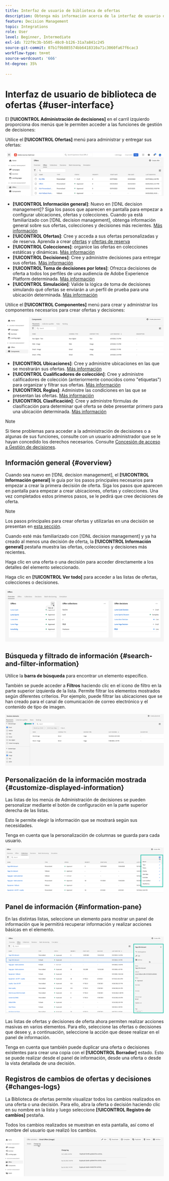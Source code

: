 ```yaml
---
title: Interfaz de usuario de biblioteca de ofertas
description: Obtenga más información acerca de la interfaz de usuario de la biblioteca de ofertas
feature: Decision Management
topic: Integrations
role: User
level: Beginner, Intermediate
exl-id: 722f9c3b-b505-48c0-b126-31a7a841c245
source-git-commit: 07b1f9b885574bb6418310a71c3060fa67f6cac3
workflow-type: tm+mt
source-wordcount: '666'
ht-degree: 35%

---
```


# Interfaz de usuario de biblioteca de ofertas {#user-interface}

El **[!UICONTROL Administración de decisiones]** en el carril izquierdo proporciona dos menús que le permiten acceder a las funciones de gestión de decisiones:

Utilice el **[!UICONTROL Ofertas]** menú para administrar y entregar sus ofertas:


![](../assets/offers_menu.png)

* **[!UICONTROL Información general]**: Nuevo en [!DNL decision management]? Siga los pasos que aparecen en pantalla para empezar a configurar ubicaciones, ofertas y colecciones. Cuando ya está familiarizado con [!DNL decision management], obtenga información general sobre sus ofertas, colecciones y decisiones más recientes. [Más información](#overview)
* **[!UICONTROL Ofertas]**: Cree y acceda a sus ofertas personalizadas y de reserva. Aprenda a crear [ofertas](../offer-library/creating-personalized-offers.md) y [ofertas de reserva](../offer-library/creating-fallback-offers.md)
* **[!UICONTROL Colecciones]**: organice las ofertas en colecciones estáticas y dinámicas. [Más información](../offer-library/creating-collections.md)
* **[!UICONTROL Decisiones]**: Cree y administre decisiones para entregar sus ofertas. [Más información](../offer-activities/create-offer-activities.md)
* **[!UICONTROL Toma de decisiones por lotes]**: Ofrezca decisiones de oferta a todos los perfiles de una audiencia de Adobe Experience Platform determinada. [Más información](../batch-delivery.md)
* **[!UICONTROL Simulación]**: Valide la lógica de toma de decisiones simulando qué ofertas se enviarán a un perfil de prueba para una ubicación determinada. [Más información](../offer-activities/simulation.md)

Utilice el **[!UICONTROL Componentes]** menú para crear y administrar los componentes necesarios para crear ofertas y decisiones:

![](../assets/offer_activities.png)

* **[!UICONTROL Ubicaciones]**: Cree y administre ubicaciones en las que se mostrarán sus ofertas. [Más información](../offer-library/creating-placements.md)
* **[!UICONTROL Cualificadores de colección]**: Cree y administre calificadores de colección (anteriormente conocidos como &quot;etiquetas&quot;) para organizar y filtrar sus ofertas. [Más información](../offer-library/creating-tags.md)
* **[!UICONTROL Reglas]**: Administre las condiciones en las que se presentan las ofertas. [Más información](../offer-library/creating-decision-rules.md)
* **[!UICONTROL Clasificación]**: Cree y administre fórmulas de clasificación para determinar qué oferta se debe presentar primero para una ubicación determinada. [Más información](../ranking/create-ranking-formulas.md)

>[!NOTE]
>
>Si tiene problemas para acceder a la administración de decisiones o a algunas de sus funciones, consulte con un usuario administrador que se le hayan concedido los derechos necesarios. Consulte [Concesión de acceso a Gestión de decisiones](starting-offer-decisioning.md#granting-acess-to-decision-management).

## Información general {#overview}

Cuando sea nuevo en [!DNL decision management], el **[!UICONTROL Información general]** le guía por los pasos principales necesarios para empezar a crear la primera decisión de oferta. Siga los pasos que aparecen en pantalla para empezar a crear ubicaciones, ofertas y colecciones. Una vez completados estos primeros pasos, se le pedirá que cree decisiones de oferta.

>[!NOTE]
>
>Los pasos principales para crear ofertas y utilizarlas en una decisión se presentan en [esta sección](../offer-library/key-steps.md).

Cuando esté más familiarizado con [!DNL decision management] y ya ha creado al menos una decisión de oferta, la **[!UICONTROL Información general]** pestaña muestra las ofertas, colecciones y decisiones más recientes.

Haga clic en una oferta o una decisión para acceder directamente a los detalles del elemento seleccionado.

Haga clic en **[!UICONTROL Ver todo]** para acceder a las listas de ofertas, colecciones o decisiones.

![](../assets/overview_view-all.png)

## Búsqueda y filtrado de información {#search-and-filter-information}

Utilice la **barra de búsqueda** para encontrar un elemento específico.

También se puede acceder a **Filtros** haciendo clic en el icono de filtro en la parte superior izquierda de la lista. Permite filtrar los elementos mostrados según diferentes criterios. Por ejemplo, puede filtrar las ubicaciones que se han creado para el canal de comunicación de correo electrónico y el contenido de tipo de imagen.

![](../assets/filters.png)

## Personalización de la información mostrada {#customize-displayed-information}

Las listas de los menús de Administración de decisiones se pueden personalizar mediante el botón de configuración en la parte superior derecha de las listas.

Esto le permite elegir la información que se mostrará según sus necesidades.

Tenga en cuenta que la personalización de columnas se guarda para cada usuario.

![](../assets/columns.png)

## Panel de información {#information-pane}

En las distintas listas, seleccione un elemento para mostrar un panel de información que le permitirá recuperar información y realizar acciones básicas en el elemento.

![](../assets/information-pane.png)

Las listas de ofertas y decisiones de oferta ahora permiten realizar acciones masivas en varios elementos. Para ello, seleccione las ofertas o decisiones que desee y, a continuación, seleccione la acción que desee realizar en el panel de información.

Tenga en cuenta que también puede duplicar una oferta o decisiones existentes para crear una copia con el **[!UICONTROL Borrador]** estado. Esto se puede realizar desde el panel de información, desde una oferta o desde la vista detallada de una decisión.

## Registros de cambios de ofertas y decisiones {#changes-logs}

La Biblioteca de ofertas permite visualizar todos los cambios realizados en una oferta o una decisión. Para ello, abra la oferta o decisión haciendo clic en su nombre en la lista y luego seleccione **[!UICONTROL Registro de cambios]** pestaña.

Todos los cambios realizados se muestran en esta pantalla, así como el nombre del usuario que realizó los cambios.

![](../assets/change-logs.png)
